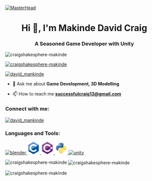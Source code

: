 [![MasterHead](https://img.freepik.com/premium-photo/various-computer-equipment-with-programming-code-screens-table-dark-room-cyber-security-concept-copy-space_236854-23136.jpg?w=826)](https://[Makinde.io](https://makinde-david.vercel.app/))
<h1 align="center">Hi 👋, I'm Makinde David Craig</h1>
<h3 align="center">A Seasoned Game Developer with Unity</h3>
<!--<img align=”right” width=”400”, alt=”Coding” src=”https://cdn.dribbble.com/users/1162077/screenshots/3848914/programmer.gif”>-->

<p align="left"> <img src="https://komarev.com/ghpvc/?username=craigshakesphere-makinde&label=Profile%20views&color=0e75b6&style=flat" alt="craigshakesphere-makinde" /> </p>

<p align="left"> <a href="https://github.com/ryo-ma/github-profile-trophy"><img src="https://github-profile-trophy.vercel.app/?username=craigshakesphere-makinde" alt="craigshakesphere-makinde" /></a> </p>

<p align="left"> <a href="https://twitter.com/david_mankinde" target="blank"><img src="https://img.shields.io/twitter/follow/david_mankinde?logo=twitter&style=for-the-badge" alt="david_mankinde" /></a> </p>

- 💬 Ask me about **Game Development, 3D Modelling**

- 📫 How to reach me **successfulcraig13@gmail.com**

<h3 align="left">Connect with me:</h3>
<p align="left">
<a href="https://twitter.com/david_mankinde" target="blank"><img align="center" src="https://raw.githubusercontent.com/rahuldkjain/github-profile-readme-generator/master/src/images/icons/Social/twitter.svg" alt="david_mankinde" height="30" width="40" /></a>
</p>

<h3 align="left">Languages and Tools:</h3>
<p align="left"> <a href="https://www.blender.org/" target="_blank" rel="noreferrer"> <img src="https://download.blender.org/branding/community/blender_community_badge_white.svg" alt="blender" width="40" height="40"/> </a> <a href="https://www.cprogramming.com/" target="_blank" rel="noreferrer"> <img src="https://raw.githubusercontent.com/devicons/devicon/master/icons/c/c-original.svg" alt="c" width="40" height="40"/> </a> <a href="https://www.w3schools.com/cs/" target="_blank" rel="noreferrer"> <img src="https://raw.githubusercontent.com/devicons/devicon/master/icons/csharp/csharp-original.svg" alt="csharp" width="40" height="40"/> </a> <a href="https://www.python.org" target="_blank" rel="noreferrer"> <img src="https://raw.githubusercontent.com/devicons/devicon/master/icons/python/python-original.svg" alt="python" width="40" height="40"/> </a> <a href="https://unity.com/" target="_blank" rel="noreferrer"> <img src="https://www.vectorlogo.zone/logos/unity3d/unity3d-icon.svg" alt="unity" width="40" height="40"/> </a> </p>

<p><img align="left" src="https://github-readme-stats.vercel.app/api/top-langs?username=craigshakesphere-makinde&show_icons=true&locale=en&layout=compact" alt="craigshakesphere-makinde" /></p>

<p>&nbsp;<img align="center" src="https://github-readme-stats.vercel.app/api?username=craigshakesphere-makinde&show_icons=true&locale=en" alt="craigshakesphere-makinde" /></p>

<p><img align="center" src="https://github-readme-streak-stats.herokuapp.com/?user=craigshakesphere-makinde&" alt="craigshakesphere-makinde" /></p>
